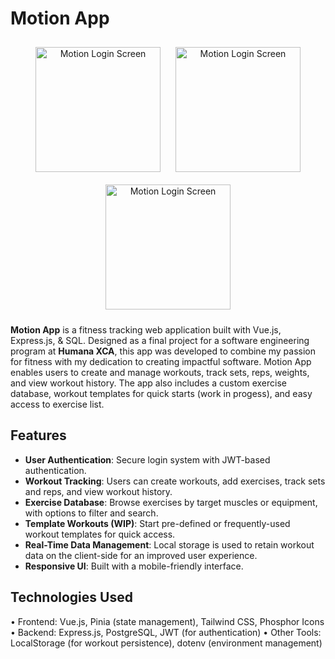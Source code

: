 # Motion App

<p align="center">
  <img src="./frontend/src/assets/screens/Screenshot%202024-10-30%20at%208.55.54 PM.png" alt="Motion Login Screen" width="200" style="margin: 10px;">
  <img src="./frontend/src/assets/screens/Screenshot%202024-10-30%20at%208.56.30 PM.png" alt="Motion Login Screen" width="200" style="margin: 10px;">
  <img src="./frontend/src/assets/screens/Screenshot%202024-10-30%20at%208.56.46 PM.png" alt="Motion Login Screen" width="200" style="margin: 10px;">
</p>

**Motion App** is a fitness tracking web application built with Vue.js, Express.js, & SQL. Designed as a final project for a software engineering program at **Humana XCA**, this app was developed to combine my passion for fitness with my dedication to creating impactful software. Motion App enables users to create and manage workouts, track sets, reps, weights, and view workout history. The app also includes a custom exercise database, workout templates for quick starts (work in progess), and easy access to exercise list.

## Features

- **User Authentication**: Secure login system with JWT-based authentication.
- **Workout Tracking**: Users can create workouts, add exercises, track sets and reps, and view workout history.
- **Exercise Database**: Browse exercises by target muscles or equipment, with options to filter and search.
- **Template Workouts (WIP)**: Start pre-defined or frequently-used workout templates for quick access.
- **Real-Time Data Management**: Local storage is used to retain workout data on the client-side for an improved user experience.
- **Responsive UI**: Built with a mobile-friendly interface.

## Technologies Used

• Frontend: Vue.js, Pinia (state management), Tailwind CSS, Phosphor Icons
• Backend: Express.js, PostgreSQL, JWT (for authentication)
• Other Tools: LocalStorage (for workout persistence), dotenv (environment management)

